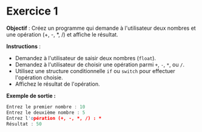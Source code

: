 # Exercice 1

**Objectif** : Créez un programme qui demande à l'utilisateur deux nombres et une opération (+, -, *, /) et affiche le résultat.

**Instructions** :

- Demandez à l'utilisateur de saisir deux nombres (`float`).
- Demandez à l'utilisateur de choisir une opération parmi `+`, `-`, `*`, ou `/`.
- Utilisez une structure conditionnelle `if` ou `switch` pour effectuer l'opération choisie.
- Affichez le résultat de l'opération.

**Exemple de sortie :**

```c
Entrez le premier nombre : 10
Entrez le deuxième nombre : 5
Entrez l'opération (+, -, *, /) : *
Résultat : 50
```